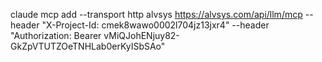 claude mcp add --transport http alvsys https://alvsys.com/api/llm/mcp --header "X-Project-Id: cmek8wawo0002l704jz13jxr4" --header "Authorization: Bearer vMiQJohENjuy82-GkZpVTUTZOeTNHLab0erKyISbSAo" 